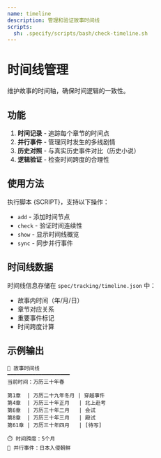 ```yaml
---
name: timeline
description: 管理和验证故事时间线
scripts:
  sh: .specify/scripts/bash/check-timeline.sh
---
```


# 时间线管理

维护故事的时间轴，确保时间逻辑的一致性。

## 功能

1. **时间记录** - 追踪每个章节的时间点
2. **并行事件** - 管理同时发生的多线剧情
3. **历史对照** - 与真实历史事件对比（历史小说）
4. **逻辑验证** - 检查时间跨度的合理性

## 使用方法

执行脚本 {SCRIPT}，支持以下操作：
- `add` - 添加时间节点
- `check` - 验证时间连续性
- `show` - 显示时间线概览
- `sync` - 同步并行事件

## 时间线数据

时间线信息存储在 `spec/tracking/timeline.json` 中：
- 故事内时间（年/月/日）
- 章节对应关系
- 重要事件标记
- 时间跨度计算

## 示例输出

```
📅 故事时间线
━━━━━━━━━━━━━━━━━━━━
当前时间：万历三十年春

第1章  | 万历二十九年冬月 | 穿越事件
第4章  | 万历三十年正月   | 北上赴考
第6章  | 万历三十年二月   | 会试
第8章  | 万历三十年三月   | 殿试
第61章 | 万历三十年四月   | [待写]

⏱️ 时间跨度：5个月
🔄 并行事件：日本入侵朝鲜
```